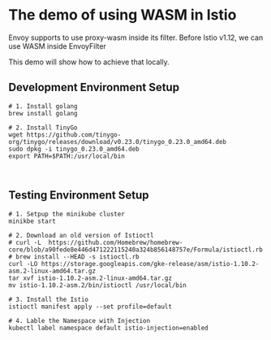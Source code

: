 # The demo of using WASM in Istio

Envoy supports to use proxy-wasm inside its filter.
Before Istio v1.12, we can use WASM inside EnvoyFilter

This demo will show how to achieve that locally.

## Development Environment Setup
```
# 1. Install golang
brew install golang

# 2. Install TinyGo
wget https://github.com/tinygo-org/tinygo/releases/download/v0.23.0/tinygo_0.23.0_amd64.deb
sudo dpkg -i tinygo_0.23.0_amd64.deb
export PATH=$PATH:/usr/local/bin



```


## Testing Environment Setup
```
# 1. Setpup the minikube cluster
minikbe start

# 2. Download an old version of Istioctl
# curl -L  https://github.com/Homebrew/homebrew-core/blob/a90fede8e446d471222115240a324b856148757e/Formula/istioctl.rb
# brew install --HEAD -s istioctl.rb
curl -LO https://storage.googleapis.com/gke-release/asm/istio-1.10.2-asm.2-linux-amd64.tar.gz
tar xvf istio-1.10.2-asm.2-linux-amd64.tar.gz
mv istio-1.10.2-asm.2/bin/istioctl /usr/local/bin

# 3. Install the Istio
istioctl manifest apply --set profile=default

# 4. Lable the Namespace with Injection
kubectl label namespace default istio-injection=enabled
```